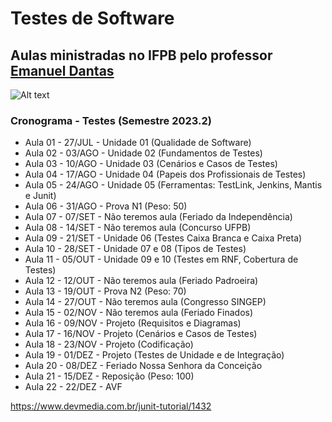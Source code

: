 # Testes de Software

## Aulas ministradas no IFPB pelo professor [Emanuel Dantas](https://www.linkedin.com/in/emanuel-dantas-pmp-9ab76443/)

![Alt text](https://www.ifpb.edu.br/campinagrande/documentos-gerais/downloads/logo-campus-horizontal-png/@@images/afeb9ee1-92da-456a-87c3-b50e986dbf96.png)


### Cronograma - Testes (Semestre 2023.2)

- Aula 01 - 27/JUL - Unidade 01 (Qualidade de Software)
- Aula 02 - 03/AGO - Unidade 02 (Fundamentos de Testes)
- Aula 03 - 10/AGO - Unidade 03 (Cenários e Casos de Testes)
- Aula 04 - 17/AGO - Unidade 04 (Papeis dos Profissionais de Testes)
- Aula 05 - 24/AGO - Unidade 05 (Ferramentas: TestLink, Jenkins, Mantis e Junit)
- Aula 06 - 31/AGO - Prova N1 (Peso: 50)
- Aula 07 - 07/SET - Não teremos aula (Feriado da Independência)
- Aula 08 - 14/SET - Não teremos aula (Concurso UFPB)
- Aula 09 - 21/SET - Unidade 06 (Testes Caixa Branca e Caixa Preta)
- Aula 10 - 28/SET - Unidade 07 e 08 (Tipos de Testes)
- Aula 11 - 05/OUT - Unidade 09 e 10 (Testes em RNF, Cobertura de Testes)
- Aula 12 - 12/OUT - Não teremos aula (Feriado Padroeira)
- Aula 13 - 19/OUT - Prova N2 (Peso: 70)
- Aula 14 - 27/OUT - Não teremos aula (Congresso SINGEP)
- Aula 15 - 02/NOV - Não teremos aula (Feriado Finados)
- Aula 16 - 09/NOV - Projeto (Requisitos e Diagramas)
- Aula 17 - 16/NOV - Projeto (Cenários e Casos de Testes)
- Aula 18 - 23/NOV - Projeto (Codificação)
- Aula 19 - 01/DEZ - Projeto (Testes de Unidade e de Integração)
- Aula 20 - 08/DEZ - Feriado Nossa Senhora da Conceição
- Aula 21 - 15/DEZ - Reposição (Peso: 100)
- Aula 22 - 22/DEZ - AVF


https://www.devmedia.com.br/junit-tutorial/1432